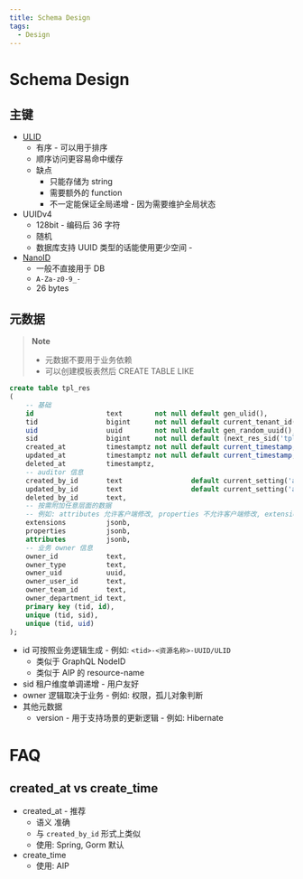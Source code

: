 ```yaml
---
title: Schema Design
tags:
  - Design
---
```


# Schema Design

## 主键

- [ULID](./ulid.md)
  - 有序 - 可以用于排序
  - 顺序访问更容易命中缓存
  - 缺点
    - 只能存储为 string
    - 需要额外的 function
    - 不一定能保证全局递增 - 因为需要维护全局状态
- UUIDv4
  - 128bit - 编码后 36 字符
  - 随机
  - 数据库支持 UUID 类型的话能使用更少空间 -
- [NanoID](https://github.com/ai/nanoid)
  - 一般不直接用于 DB
  - `A-Za-z0-9_-`
  - 26 bytes

## 元数据

> **Note**
>
> * 元数据不要用于业务依赖
> * 可以创建模板表然后 CREATE TABLE LIKE

```sql
create table tpl_res
(
    -- 基础
    id                  text        not null default gen_ulid(),
    tid                 bigint      not null default current_tenant_id(), -- 租户
    uid                 uuid        not null default gen_random_uuid(),
    sid                 bigint      not null default (next_res_sid('tpl_pri_resources')),
    created_at          timestamptz not null default current_timestamp,
    updated_at          timestamptz not null default current_timestamp,
    deleted_at          timestamptz,
    -- auditor 信息
    created_by_id       text                 default current_setting('app.user.id'),
    updated_by_id       text                 default current_setting('app.user.id'),
    deleted_by_id       text,
    -- 按需附加任意层面的数据
    -- 例如: attributes 允许客户端修改, properties 不允许客户端修改, extensions 客户端不可见
    extensions          jsonb,
    properties          jsonb,
    attributes          jsonb,
    -- 业务 owner 信息
    owner_id            text,
    owner_type          text,
    owner_uid           uuid,
    owner_user_id       text,
    owner_team_id       text,
    owner_department_id text,
    primary key (tid, id),
    unique (tid, sid),
    unique (tid, uid)
);
```

- id 可按照业务逻辑生成 - 例如: `<tid>-<资源名称>-UUID/ULID`
  - 类似于 GraphQL NodeID
  - 类似于 AIP 的 resource-name
- sid 租户维度单调递增 - 用户友好
- owner 逻辑取决于业务 - 例如: 权限，孤儿对象判断
- 其他元数据
  - version - 用于支持场景的更新逻辑 - 例如: Hibernate

# FAQ

## created_at vs create_time

- created_at - 推荐
  - 语义 准确
  - 与 `created_by_id` 形式上类似
  - 使用: Spring, Gorm 默认
- create_time
  - 使用: AIP

